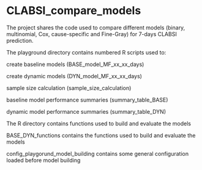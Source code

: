 # CLABSI_compare_models


The project shares the code used to compare different models (binary, multinomial, Cox, cause-specific and Fine-Gray) for 7-days CLABSI prediction.

The playground directory contains numbered R scripts used to:

create baseline models (BASE_model_MF_xx_xx_days)

create dynamic models (DYN_model_MF_xx_xx_days)

sample size calculation (sample_size_calculation)

baseline model performance summaries (summary_table_BASE)

dynamic model performance summaries (summary_table_DYN)

The R directory contains functions used to build and evaluate the models

BASE_DYN_functions contains the functions used to build and evaluate the models 

config_playgorund_model_building contains some general configuration loaded before model building


